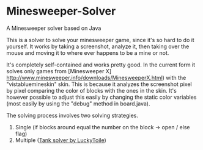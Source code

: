 # Minesweeper-Solver 
A Minesweeper solver based on Java 
 
This is a solver to solve your minesweeper game, since it's so hard to do it yourself. It works by taking a screenshot, analyze it, then taking over the mouse and moving it to where ever happens to be a mine or not.  
 
It's completely self-contained and works pretty good. In the current form it solves only games from [Minesweeper X]
http://www.minesweeper.info/downloads/MinesweeperX.html) with the "vistabluemineskin" skin. This is because it analyzes the screenshot pixel by pixel comparing the color of blocks with the ones in the skin. It's however possible to adjust this easily by changing the static color variables (most easily by using the "debug" method in board.java). 
 
The solving process involves two solving strategies. 
1. Single   (if blocks around equal the number on the block -> open / else flag) 
2. Multiple ([Tank solver by LuckyToile](https://luckytoilet.wordpress.com/2012/12/23/2125/))
